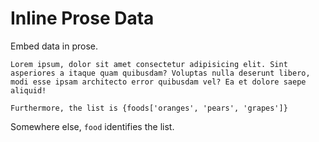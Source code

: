 # Inline Prose Data

Embed data in prose.

```text
Lorem ipsum, dolor sit amet consectetur adipisicing elit. Sint asperiores a itaque quam quibusdam? Voluptas nulla deserunt libero, modi esse ipsam architecto error quibusdam vel? Ea et dolore saepe aliquid!

Furthermore, the list is {foods['oranges', 'pears', 'grapes']}
```

Somewhere else, `food` identifies the list.
